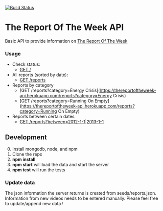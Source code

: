 [![Build Status](https://travis-ci.org/andyklimczak/TheReportOfTheWeek-API.svg?branch=master)](https://travis-ci.org/andyklimczak/TheReportOfTheWeek-API)

# The Report Of The Week API

Basic API to provide information on [The Report Of The Week](https://www.youtube.com/user/TheReportOfTheWeek)

### Usage

* Check status:
  * [GET /](https://thereportoftheweek-api.herokuapp.com/)
* All reports (sorted by date):
  * [GET /reports](https://thereportoftheweek-api.herokuapp.com/reports)
* Reports by category
  * [GET /reports?category=Energy Crisis](https://thereportoftheweek-api.herokuapp.com/reports?category=Energy Crisis)
  * [GET /reports?category=Running On Empty](https://thereportoftheweek-api.herokuapp.com/reports?category=Running On Empty)
* Reports between certain dates
  * [GET /reports?between=2012-1-1|2013-1-1](https://thereportoftheweek-api.herokuapp.com/reports?between=2012-1-1|2013-1-1)

## Development

0. Install mongodb, node, and npm
1. Clone the repo
2. __npm install__
3. __npm start__ will load the data and start the server
4. __npm test__ will run the tests

### Update data

The json information the server returns is created from seeds/reports.json. Information from new videos needs to be entered manually. Please feel free to update/append new data !
